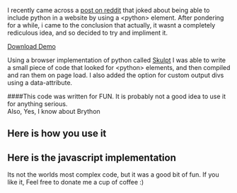I recently came across a [post on reddit](http://www.reddit.com/r/shittyprogramming/comments/2a9bi5/how_can_i_convert_python_into_html/) that joked about being able to include python in a website by using a &#060;python&#062; element. After pondering for a while, i came to the conclusion that actually, it wasnt a completely rediculous idea, and so decided to try and impliment it.

[Download Demo](https://gist.github.com/calumk/3a37c8be5fe1451d9270)


Using a browser implementation of python called [Skulpt](http://www.skulpt.org/0)
 I was able to write a small piece of code that looked for &#060;python&#062; elements, and then compiled and ran them on page load.
I also added the option for custom output divs using a data-attribute.


####This code was written for FUN. It is probably not a good idea to use it for anything serious. <br> Also, Yes, I know about Brython


## Here is how you use it 

<script src="https://gist.github.com/calumk/db5c53254993a7ec0949.js"></script>


## Here is the javascript implementation 
<script src="https://gist.github.com/calumk/8f4dfb72db1974464508.js"></script>


Its not the worlds most complex code, but it was a good bit of fun.
If you like it, Feel free to donate me a cup of coffee :)
